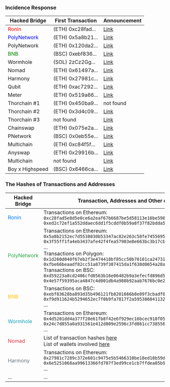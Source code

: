 ### Incidence Response 
| Hacked Bridge | First Transaction | Announcement |
|---|---|---|
| <span style="color:red">Ronin</span> | (ETH) 0xc28fad... | [Link](https://twitter.com/Ronin_Network/status/1508828719711879168) |
| <span style="color:blue">PolyNetwork</span> | (ETH) 0x5a8b21... | [Link](https://twitter.com/PolyNetwork2/status/1425073987164381196) |
| PolyNetwork | (ETH) 0x120da2... | [Link](https://twitter.com/PolyNetwork2/status/1675384703149568001) |
| <span style="color:green">BNB</span> | (BSC) 0xebf836... | [Link](https://twitter.com/BNBCHAIN/status/1578148078636650496) |
| Wormhole | (SOL) 2zCz2Gg... | [Link](https://twitter.com/wormholecrypto/status/1488976115750383626) |
| Nomad | (ETH) 0x61497a... | [Link](https://twitter.com/nomadxyz_/status/1554246853348036608) |
| Harmony | (ETH) 0x27981c... | [Link](https://twitter.com/harmonyprotocol/status/1540110924400324608) |
| Qubit | (ETH) 0xac7292... | [Link](https://twitter.com/qubitfin/status/1486870238591594497) |
| Meter | (ETH) 0x519a66... | [Link](https://twitter.com/meter_io/status/1490045486606139392) |
| Thorchain #1 | (ETH) 0x450ba9... | not found |
| Thorchain #2 | (ETH) 0x3d4c09... | [Link](https://twitter.com/THORChain/status/1415813696857591813) |
| Thorchain #3 | not found | [Link](https://twitter.com/defixbt/status/1418338501255335937) |
| Chainswap | (ETH) 0x075e2a... | [Link](https://twitter.com/chain_swap/status/1414019554603307017) |
| PNetwork | (BSC) 0x0eb55e... | [Link](https://twitter.com/pnetworkdefi/status/1439690593211490324?lang=en) |
| Multichain | (ETH) 0xc84f5f... | [Link](https://twitter.com/MultichainOrg/status/1484036449955553285) |
| Anyswap | (ETH) 0x29916b... | [Link](https://twitter.com/MultichainOrg/status/1414248253822881793) |
| Multichain | not found | [Link](https://twitter.com/multichainorg/status/1677096839731097600) |
| Boy x Highspeed | (BSC) 0x6466ca... | [Link](https://twitter.com/BXH_Blockchain/status/1454366374353010695) |



### The Hashes of Transactions and Addresses
| Hacked Bridge | Transaction, Addresses and Other details |
|---|---|
| <span style="color: #007bff">Ronin</span> | Transactions on Ethereum:<br>`0xc28fad5e8d5e0ce6a2eaf67b6687be5d58113e16be590824d6cfa1a94467d0b7`<br>`0xed2c72ef1a552ddaec6dd1f5cddf0b59a8f37f82bdda5257d9c7c37db7bb9b08` |
| <span style="color: #28a745">PolyNetwork</span> | Transactions on Ethereum:<br>`0x5a8b2152ec7d5538030b53347ac82e263c58fe7455695543055a2356f3ad4998`<br>`0x3f55ff1fa4eb3437afe42f4fea57903e8e663bc3b17cb982f1c8d4c8f03a2083`<br>...<br>Transactions on Polygon:<br>`0x1d260d040f67eb2f3e474418bf85cc50b70101ca2473109fa1bf1e54525a3e01`<br>`0xfbe66beaadf82cc51a8739f387415da1f638d0654a28a1532c6333feb2857790`<br>Transactions on BSC:<br>`0xd59223a8cd2406cfd0563b16e06482b9a3efecfd896d590a3dba1042697de11a`<br>`0x4e57f59395aca4847c4d001db4a980b92aab7676bc0e2d57ee39e83502527d6c` |
| <span style="color: #ffc107">BNB</span> | Transactions on BSC:<br>`0xebf83628ba893d35b496121fb8201666b8e09f3cbadf0e269162baa72efe3b8b`<br>`0xf9d911624b5294652ec7f0b9fa7817f2a5953860411325e7f6e73d87f14a70ab`<br>... |
| <span style="color: #17a2b8">Wormhole</span> | Transactions on Ethereum:<br>`0x4d5201dd4a377f20e61fb8f42e6f929ec16bcec918f0584e39241d15b254a80f`<br>`0x24c7d855a0a931561e412d809e2596c3fd861cc7385566fd1cb528f9e93e5f14`<br>... |
| <span style="color: #dc3545">Nomad</span> | List of transaction hashes [here](https://github.com/nomad-xyz/hack-data/blob/main/analysis/hack/transaction_hashes.json)<br>List of wallets involved [here](https://twitter.com/PeckShieldAlert/status/1554350737957998592) |
| <span style="color: #6c757d">Harmony</span> | Transactions on Ethereum:<br>`0x27981c7289c372e601c9475e5b5466310be18ed10b59d1ac840145f6e7804c97`<br>`0x6e5251068aa99613366fd707f3ed99ce1cb7ffdea05b94568e6af4f460cecd65`<br>... |
| ... | ... |
